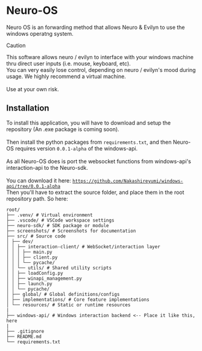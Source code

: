 # Neuro-OS
Neuro OS is an forwarding method that allows Neuro & Evilyn to use the windows operatng system.
> [!CAUTION]
> This software allows neuro / evilyn to interface with your windows machine thru direct user inputs (i.e. mouse, keyboard, etc).
> <br>You can very easily lose control, depending on neuro / evilyn's mood during usage. We highly recommend a virtual machine.<br><br>
> Use at your own risk.

## Installation
To install this application, you will have to download and setup the repository (An .exe package is coming soon).
<br><br>Then install the python packages from ``requirements.txt``, and then Neuro-OS requires version ``0.0.1-alpha`` of the windows-api.
<br><br>As all Neuro-OS does is port the websocket functions from windows-api's interaction-api to the Neuro-sdk.
<br><br>You can download it here: [``https://github.com/Nakashireyumi/windows-api/tree/0.0.1-alpha``](https://github.com/Nakashireyumi/windows-api/tree/0.0.1-alpha)
<br>Then you'll have to extract the source folder, and place them in the root repository path. So here:
```
root/
├── .venv/ # Virtual environment
├── .vscode/ # VSCode workspace settings
├── neuro-sdk/ # SDK package or module
├── screenshots/ # Screenshots for documentation
├── src/ # Source code
│ ├── dev/
│ │ ├── interaction-client/ # WebSocket/interaction layer
│ │ │ ├── main.py
│ │ │ ├── client.py
│ │ │ └── pycache/
│ │ └── utils/ # Shared utility scripts
│ │ ├── loadConfig.py
│ │ ├── winapi_management.py
│ │ ├── launch.py
│ │ └── pycache/
│ ├── global/ # Global definitions/configs
│ ├── implementations/ # Core feature implementations
│ └── resources/ # Static or runtime resources
|
├── windows-api/ # Windows interaction backend <-- Place it like this, here
|
├── .gitignore
├── README.md
└── requirements.txt
